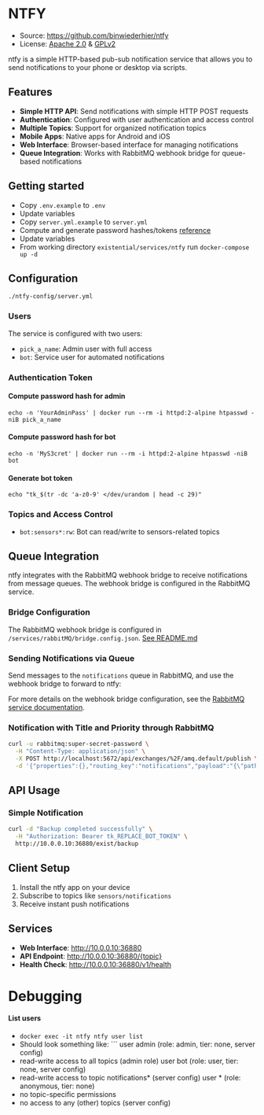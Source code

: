 # NTFY
- Source: https://github.com/binwiederhier/ntfy
- License: [Apache 2.0](https://www.apache.org/licenses/LICENSE-2.0) & [GPLv2](https://www.gnu.org/licenses/old-licenses/gpl-2.0.html)

ntfy is a simple HTTP-based pub-sub notification service that allows you to send notifications to your phone or desktop via scripts.

## Features

- **Simple HTTP API**: Send notifications with simple HTTP POST requests
- **Authentication**: Configured with user authentication and access control
- **Multiple Topics**: Support for organized notification topics
- **Mobile Apps**: Native apps for Android and iOS
- **Web Interface**: Browser-based interface for managing notifications
- **Queue Integration**: Works with RabbitMQ webhook bridge for queue-based notifications

## Getting started
- Copy `.env.example` to `.env`
- Update variables
- Copy `server.yml.example` to `server.yml`
- Compute and generate password hashes/tokens [reference](#compute-password-hash-for-admin)
- Update variables
- From working directory `existential/services/ntfy` run `docker-compose up -d`

## Configuration
`./ntfy-config/server.yml`

### Users

The service is configured with two users:
- `pick_a_name`: Admin user with full access
- `bot`: Service user for automated notifications

### Authentication Token

#### Compute password hash for admin
`echo -n 'YourAdminPass' | docker run --rm -i httpd:2-alpine htpasswd -niB pick_a_name`

#### Compute password hash for bot
`echo -n 'MyS3cret' | docker run --rm -i httpd:2-alpine htpasswd -niB bot`

#### Generate bot token
`echo "tk_$(tr -dc 'a-z0-9' </dev/urandom | head -c 29)"`

### Topics and Access Control

- `bot:sensors*:rw`: Bot can read/write to sensors-related topics

## Queue Integration

ntfy integrates with the RabbitMQ webhook bridge to receive notifications from message queues. The webhook bridge is configured in the RabbitMQ service.

### Bridge Configuration

The RabbitMQ webhook bridge is configured in `/services/rabbitMQ/bridge.config.json`. [See README.md](../rabbitMQ/webhook-bridge/README.md)

### Sending Notifications via Queue

Send messages to the `notifications` queue in RabbitMQ, and use the webhook bridge to forward to ntfy:

For more details on the webhook bridge configuration, see the [RabbitMQ service documentation](../rabbitMQ/README.md).

### Notification with Title and Priority through RabbitMQ
```bash
curl -u rabbitmq:super-secret-password \
  -H "Content-Type: application/json" \
  -X POST http://localhost:5672/api/exchanges/%2F/amq.default/publish \
  -d '{"properties":{},"routing_key":"notifications","payload":"{\"pathSuffix\":\"-test\",\"body\":\"High CPU usage\",\"headers\":{\"title\":\"System Alert\",\"priority\":\"urgent\"}}","payload_encoding":"string"}'
```

## API Usage

### Simple Notification
```bash
curl -d "Backup completed successfully" \
  -H "Authorization: Bearer tk_REPLACE_BOT_TOKEN" \
  http://10.0.0.10:36880/exist/backup
```

## Client Setup

1. Install the ntfy app on your device
2. Subscribe to topics like `sensors/notifications`
3. Receive instant push notifications

## Services

- **Web Interface**: http://10.0.0.10:36880
- **API Endpoint**: http://10.0.0.10:36880/{topic}
- **Health Check**: http://10.0.0.10:36880/v1/health

# Debugging
#### List users
- `docker exec -it ntfy ntfy user list`
- Should look something like: ```
user admin (role: admin, tier: none, server config)
- read-write access to all topics (admin role)
user bot (role: user, tier: none, server config)
- read-write access to topic notifications* (server config)
user * (role: anonymous, tier: none)
- no topic-specific permissions
- no access to any (other) topics (server config)
```
